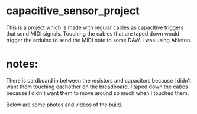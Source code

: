 # capacitive_sensor_project
This is a project which is made with regular cables as capacitive triggers that send MIDI signals. Touching the cables that are taped down would trigger the arduino to send the MIDI note to some DAW. I was using Ableton.

# notes:
There is cardboard in between the resistors and capacitors because I didn't want them touching eachother on the breadboard. I taped down the cabes because I didn't want them to move around so much when I touched them. 

Below are some photos and videos of the build.
